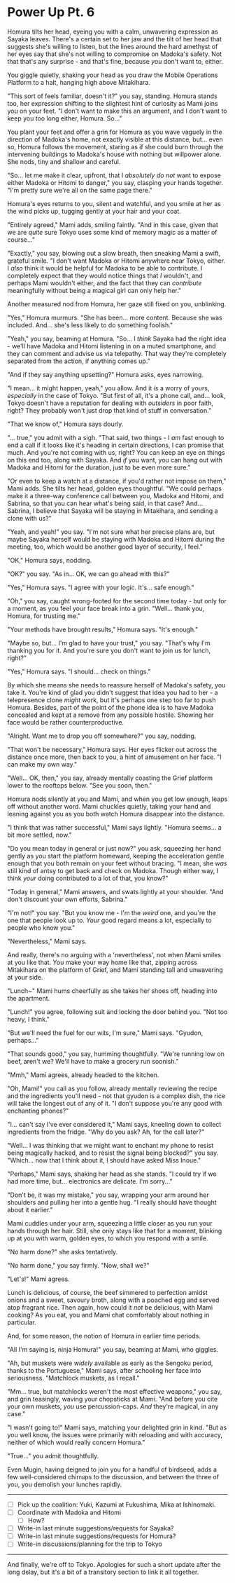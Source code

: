 # Power Up Pt. 6

Homura tilts her head, eyeing you with a calm, unwavering expression as Sayaka leaves. There's a certain set to her jaw and the tilt of her head that suggests she's willing to listen, but the lines around the hard amethyst of her eyes say that she's not willing to compromise on Madoka's safety. Not that that's any surprise - and that's fine, because *you* don't want to, either.

You giggle quietly, shaking your head as you draw the Mobile Operations Platform to a halt, hanging high above Mitakihara.

"This sort of feels familiar, doesn't it?" you say, standing. Homura stands too, her expression shifting to the slightest hint of curiosity as Mami joins you on your feet. "I don't want to make this an argument, and I don't want to keep you too long either, Homura. So..."

You plant your feet and offer a grin for Homura as you wave vaguely in the direction of Madoka's home, not exactly visible at this distance, but... even so, Homura follows the movement, staring as if she could burn through the intervening buildings to Madoka's house with nothing but willpower alone. She nods, tiny and shallow and careful.

"So... let me make it clear, upfront, that I *absolutely do not* want to expose either Madoka or Hitomi to danger," you say, clasping your hands together. "I'm pretty sure we're all on the same page there."

Homura's eyes returns to you, silent and watchful, and you smile at her as the wind picks up, tugging gently at your hair and your coat.

"Entirely agreed," Mami adds, smiling faintly. "And in this case, given that we are *quite* sure Tokyo uses some kind of memory magic as a matter of course..."

"Exactly," you say, blowing out a slow breath, then sneaking Mami a swift, grateful smile. "I don't want Madoka or Hitomi anywhere near Tokyo, either. I *also* think it would be helpful for Madoka to be able to contribute. I completely expect that they would notice things that *I* wouldn't, and perhaps Mami wouldn't either, and the fact that they can *contribute* meaningfully without being a magical girl can only help her."

Another measured nod from Homura, her gaze still fixed on you, unblinking.

"Yes," Homura murmurs. "She has been... more content. Because she was included. And... she's less likely to do something foolish."

"Yeah," you say, beaming at Homura. "So... I *think* Sayaka had the right idea - we'll have Madoka and Hitomi listening in on a muted smartphone, and they can comment and advise us via telepathy. That way they're completely separated from the action, if anything comes up."

"And if they say anything upsetting?" Homura asks, eyes narrowing.

"I mean... it might happen, yeah," you allow. And it *is* a worry of yours, *especially* in the case of Tokyo. "But first of all, it's a phone call, and... look, Tokyo doesn't have a reputation for dealing with *outsiders* in poor faith, right? They probably won't just drop that kind of stuff in conversation."

"That we know of," Homura says dourly.

"... true," you admit with a sigh. "That said, two things - I *am* fast enough to end a call if it looks like it's heading in certain directions, I can promise that much. And you're not coming with us, right? You can keep an eye on things on this end too, along with Sayaka. And *if* you want, you can hang out with Madoka and Hitomi for the duration, just to be even more sure."

"Or even to keep a watch at a distance, if you'd rather not impose on them," Mami adds. She tilts her head, golden eyes thoughtful. "We could perhaps make it a three-way conference call between you, Madoka and Hitomi, and Sabrina, so that you can hear what's being said, in that case? And... Sabrina, I believe that Sayaka will be staying in Mitakihara, and sending a clone with us?"

"Yeah, and yeah!" you say. "I'm not sure what her precise plans are, but maybe Sayaka herself would be staying with Madoka and Hitomi during the meeting, too, which would be another good layer of security, I feel."

"OK," Homura says, nodding.

"OK?" you say. "As in... OK, we can go ahead with this?"

"Yes," Homura says. "I agree with your logic. It's... safe enough."

"Oh," you say, caught wrong-footed for the second time today - but only for a moment, as you feel your face break into a grin. "Well... thank you, Homura, for trusting me."

"Your methods have brought results," Homura says. "It's enough."

"Maybe so, but... I'm glad to have your trust," you say. "That's why I'm thanking you for it. And you're sure you don't want to join us for lunch, right?"

"Yes," Homura says. "I should... check on things."

By which she means she needs to reassure herself of Madoka's safety, you take it. You're kind of glad you didn't suggest that idea you had to her - a telepresence clone *might* work, but it's perhaps one step too far to push Homura. Besides, part of the point of the phone idea is to have Madoka concealed and kept at a remove from any possible hostile. Showing her face would be rather counterproductive.

"Alright. Want me to drop you off somewhere?" you say, nodding.

"That won't be necessary," Homura says. Her eyes flicker out across the distance once more, then back to you, a hint of amusement on her face. "I can make my own way."

"Well... OK, then," you say, already mentally coasting the Grief platform lower to the rooftops below. "See you soon, then."

Homura nods silently at you and Mami, and when you get low enough, leaps off without another word. Mami chuckles quietly, taking your hand and leaning against you as you both watch Homura disappear into the distance.

"I think that was rather successful," Mami says lightly. "Homura seems... a bit more settled, now."

"Do you mean today in general or just now?" you ask, squeezing her hand gently as you start the platform homeward, keeping the acceleration gentle enough that you both remain on your feet without bracing. "I mean, she *was* still kind of antsy to get back and check on Madoka. Though either way, I think *your* doing contributed to a lot of that, you know?"

"Today in general," Mami answers, and swats lightly at your shoulder. "And don't discount your own efforts, Sabrina."

"I'm not!" you say. "But you know me - I'm the *weird* one, and you're the one that people look up to. *Your* good regard means a lot, especially to people who know you."

"Nevertheless," Mami says.

And really, there's no arguing with a 'nevertheless', not when Mami smiles at you like that. You make your way home like that, zipping across Mitakihara on the platform of Grief, and Mami standing tall and unwavering at your side.

"Lunch\~" Mami hums cheerfully as she takes her shoes off, heading into the apartment.

"Lunch!" you agree, following suit and locking the door behind you. "Not too heavy, I think."

"But we'll need the fuel for our wits, I'm sure," Mami says. "Gyudon, perhaps..."

"That sounds good," you say, humming thoughtfully. "We're running low on beef, aren't we? We'll have to make a grocery run soonish."

"Mmh," Mami agrees, already headed to the kitchen.

"Oh, Mami!" you call as you follow, already mentally reviewing the recipe and the ingredients you'll need - not that gyudon is a complex dish, the rice will take the longest out of any of it. "I don't suppose you're any good with enchanting phones?"

"I... can't say I've ever considered it," Mami says, kneeling down to collect ingredients from the fridge. "Why do you ask? Ah, for the call later?"

"Well... I was thinking that we might want to enchant my phone to resist being magically hacked, and to resist the signal being blocked?" you say. "Which... now that I think about it, I should have asked Miss Inoue."

"Perhaps," Mami says, shaking her head as she stands. "I could try if we had more time, but... electronics are delicate. I'm sorry..."

"Don't be, it was my mistake," you say, wrapping your arm around her shoulders and pulling her into a gentle hug. "I really should have thought about it earlier."

Mami cuddles under your arm, squeezing a little closer as you run your hands through her hair. Still, she only stays like that for a moment, blinking up at you with warm, golden eyes, to which you respond with a smile.

"No harm done?" she asks tentatively.

"No harm done," you say firmly. "Now, shall we?"

"Let's!" Mami agrees.

Lunch is delicious, of course, the beef simmered to perfection amidst onions and a sweet, savoury broth, along with a poached egg and served atop fragrant rice. Then again, how could it *not* be delicious, with Mami cooking? As you eat, you and Mami chat comfortably about nothing in particular.

And, for some reason, the notion of Homura in earlier time periods.

"All I'm saying is, ninja Homura!" you say, beaming at Mami, who giggles.

"Ah, but muskets were *widely* available as early as the Sengoku period, thanks to the Portuguese," Mami says, after schooling her face into seriousness. "Matchlock muskets, as I recall."

"Mm... true, but matchlocks weren't the most effective weapons," you say, and grin teasingly, waving your chopsticks at Mami. "And before you cite your own muskets, *you* use percussion-caps. *And* they're magical, in any case."

"I wasn't going to!" Mami says, matching your delighted grin in kind. "But as you well know, the issues were primarily with reloading and with accuracy, neither of which would really concern Homura."

"True..." you admit thoughtfully.

Even Mugin, having deigned to join you for a handful of birdseed, adds a few well-considered chirrups to the discussion, and between the three of you, you demolish your lunches rapidly.

---

- [ ] Pick up the coalition: Yuki, Kazumi at Fukushima, Mika at Ishinomaki.
- [ ] Coordinate with Madoka and Hitomi
  - [ ] How?
- [ ] Write-in last minute suggestions/requests for Sayaka?
- [ ] Write-in last minute suggestions/requests for Homura?
- [ ] Write-in discussions/planning for the trip to Tokyo

---

And finally, we're off to Tokyo. Apologies for such a short update after the long delay, but it's a bit of a transitory section to link it all together.
